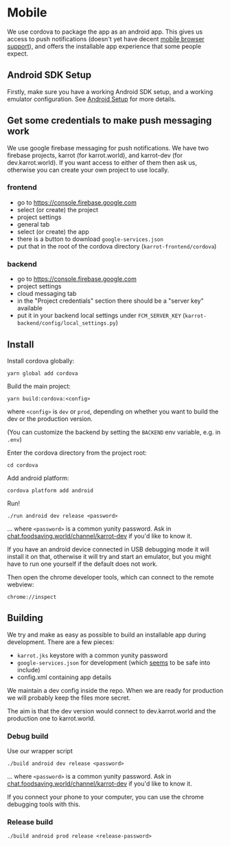 # Mobile

We use cordova to package the app as an android app. This gives us access to push notifications (doesn't yet have decent [mobile browser support](https://caniuse.com/#feat=push-api)), and offers the installable app experience that some people expect.

## Android SDK Setup

Firstly, make sure you have a working Android SDK setup, and a working emulator configuration. See [Android Setup](android-sdk.md) for more details.

## Get some credentials to make push messaging work

We use google firebase messaging for push notifications. We have two firebase projects, karrot (for karrot.world), and karrot-dev (for dev.karrot.world). If you want access to either of them then ask us, otherwise you can create your own project to use locally.

### frontend

- go to https://console.firebase.google.com
- select (or create) the project
- project settings
- general tab
- select (or create) the app
- there is a button to download `google-services.json`
- put that in the root of the cordova directory (`karrot-frontend/cordova`)

### backend

- go to https://console.firebase.google.com
- project settings
- cloud messaging tab
- in the "Project credentials" section there should be a "server key" available
- put it in your backend local settings under `FCM_SERVER_KEY` (`karrot-backend/config/local_settings.py`)

## Install

Install cordova globally:

```
yarn global add cordova
```

Build the main project:
```
yarn build:cordova:<config>
```

where `<config>` is `dev` or `prod`, depending on whether you want to build the dev or the production version.

(You can customize the backend by setting the `BACKEND` env variable, e.g. in `.env`)

Enter the cordova directory from the project root:

```
cd cordova
```

Add android platform:

```
cordova platform add android
```

Run!

```
./run android dev release <password>
```

... where `<password>` is a common yunity password. Ask in [chat.foodsaving.world/channel/karrot-dev](https://chat.foodsaving.world/channel/karrot-dev) if you'd like to know it.

If you have an android device connected in USB debugging mode it will install it on that,
otherwise it will try and start an emulator, but you might have to run one yourself if the default does not work.

Then open the chrome developer tools, which can connect to the remote webview:

```
chrome://inspect
```

## Building

We try and make as easy as possible to build an installable app during development. There are a few pieces:
- `karrot.jks` keystore with a common yunity password
- `google-services.json` for development (which [seems](https://groups.google.com/forum/#!topic/firebase-talk/bamCgTDajkw) to be safe into include)
- config.xml containing app details

We maintain a dev config inside the repo. When we are ready for production we will probably keep the files more secret.

The aim is that the dev version would connect to dev.karrot.world and the production one to karrot.world.

### Debug build

Use our wrapper script

```
./build android dev release <password>
```

... where `<password>` is a common yunity password. Ask in [chat.foodsaving.world/channel/karrot-dev](https://chat.foodsaving.world/channel/karrot-dev) if you'd like to know it.

If you connect your phone to your computer, you can use the chrome debugging tools with this.

### Release build

```
./build android prod release <release-password>
```
